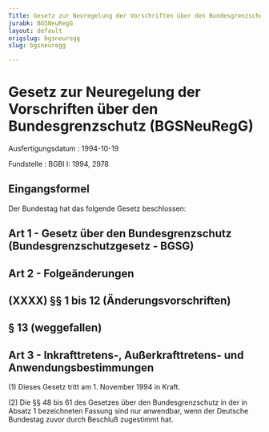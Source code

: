 ```yaml
---
Title: Gesetz zur Neuregelung der Vorschriften über den Bundesgrenzschutz
jurabk: BGSNeuRegG
layout: default
origslug: bgsneuregg
slug: bgsneuregg

---
```


# Gesetz zur Neuregelung der Vorschriften über den Bundesgrenzschutz (BGSNeuRegG)

Ausfertigungsdatum
:   1994-10-19

Fundstelle
:   BGBl I: 1994, 2978



## Eingangsformel

Der Bundestag hat das folgende Gesetz beschlossen:


## Art 1 - Gesetz über den Bundesgrenzschutz (Bundesgrenzschutzgesetz - BGSG)



## Art 2 - Folgeänderungen



## (XXXX) §§ 1 bis 12 (Änderungsvorschriften)



## § 13 (weggefallen)



## Art 3 - Inkrafttretens-, Außerkrafttretens- und Anwendungsbestimmungen

(1) Dieses Gesetz tritt am 1. November 1994 in Kraft.

(2) Die §§ 48 bis 61 des Gesetzes über den Bundesgrenzschutz in der in Absatz 1 bezeichneten Fassung sind nur anwendbar, wenn der Deutsche Bundestag zuvor durch Beschluß zugestimmt hat.

